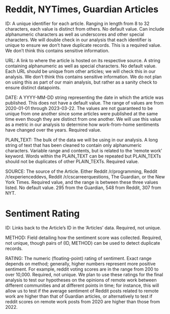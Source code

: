 # Reddit, NYTimes, Guardian Articles
ID: A unique identifier for each article. Ranging in length from 8 to 32 characters, each value is distinct from others. No default value. Can include alphanumeric characters as well as underscores and other special characters. We will double check in our analysis that each identifier is unique to ensure we don’t have duplicate records. This is a required value. We don’t think this contains sensitive information.

URL: A link to where the article is hosted on its respective source. A string containing alphanumeric as well as special characters. No default value. Each URL should be unique from other articles; we will check this in our analysis. We don’t think this contains sensitive information. We do not plan on using this as part of our main analysis, but rather as a sanity check to ensure distinct datapoints. 

DATE: A YYYY-MM-DD string representing the date in which the article was published. This does not have a default value. The range of values are from 2020-01-01 through 2023-03-22. The values are not guaranteed to be unique from one another since some articles were published at the same time even though they are distinct from one another. We will use this value as a metric in our analysis to determine how work-from-home sentiments have changed over the years. Required value. 

PLAIN_TEXT: The bulk of the data we will be using in our analysis. A long string of text that has been cleaned to contain only alphanumeric characters. Variable range and contents, but is related to the ‘remote work’ keyword. Words within the PLAIN_TEXT can be repeated but PLAIN_TEXTs should not be duplicates of other PLAIN_TEXTs. Required value. 

SOURCE: The source of the Article. Either Reddit /r/programming, Reddit /r/experienceddevs, Reddit /r/cscarreerquestions, The Guardian, or the New York Times. Required value, and the range is between these three values listed. No default value. 295 from the Guardian, 548 from Reddit, 307 from NYT. 

# Sentiment Rating
ID: Links back to the Article’s ID in the ‘Articles’ data. Required, not unique.

METHOD: Field detailing how the sentiment score was collected. Required, not unique, though pairs of (ID, METHOD) can be used to detect duplicate records.

RATING: The numeric (floating-point) rating of sentiment. Exact range depends on method; generally, higher numbers represent more positive sentiment. For example, reddit voting scores are in the range from 200 to over 10,000. Required, not unique. We plan to use these ratings for the final analysis to test our hypotheses on the opinions of remote work between different communities and at different points in time; for instance, this will allow us to test if the average sentiment of Reddit posts related to remote work are higher than that of Guardian articles, or alternatively to test if reddit scores on remote work posts from 2020 are higher than those from 2022.
